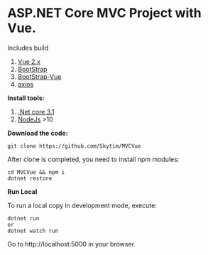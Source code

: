 ASP.NET Core MVC Project with Vue.
=================

Includes build 
1. [Vue 2.x](https://vuejs.org/)
2. [BootStrap](https://getbootstrap.com/)
3. [BootStrap-Vue](https://bootstrap-vue.js.org/)
4. [axios](https://github.com/axios/axios) 



**Install tools:**

1. [.Net core 3.1](https://dotnet.microsoft.com/download)
2. [NodeJs](https://nodejs.org/en/) >10


**Download the code:**

```
git clone https://github.com/Skytim/MVCVue
```

After clone is completed, you need to install npm modules:

```
cd MVCVue && npm i
dotnet restore
```
**Run Local**

To run a local copy in development mode, execute:
```
dotnet run
or
dotnet watch run
```
Go to http://localhost:5000 in your browser.
